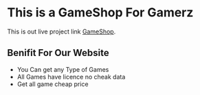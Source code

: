 # This is a GameShop For Gamerz

This is out live project link [GameShop](https://gameshoph.netlify.app).

## Benifit For Our Website



* You Can get any Type of Games
* All Games have licence no cheak data
* Get all game cheap price

